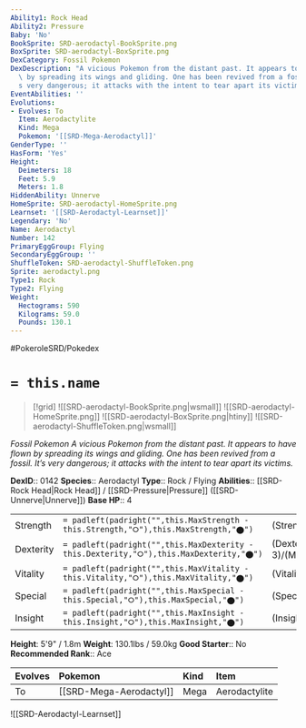 ```yaml
---
Ability1: Rock Head
Ability2: Pressure
Baby: 'No'
BookSprite: SRD-aerodactyl-BookSprite.png
BoxSprite: SRD-aerodactyl-BoxSprite.png
DexCategory: Fossil Pokemon
DexDescription: "A vicious Pokemon from the distant past. It appears to have flown\
  \ by spreading its wings and gliding. One has been revived from a fossil. It\u2019\
  s very dangerous; it attacks with the intent to tear apart its victims."
EventAbilities: ''
Evolutions:
- Evolves: To
  Item: Aerodactylite
  Kind: Mega
  Pokemon: '[[SRD-Mega-Aerodactyl]]'
GenderType: ''
HasForm: 'Yes'
Height:
  Deimeters: 18
  Feet: 5.9
  Meters: 1.8
HiddenAbility: Unnerve
HomeSprite: SRD-aerodactyl-HomeSprite.png
Learnset: '[[SRD-Aerodactyl-Learnset]]'
Legendary: 'No'
Name: Aerodactyl
Number: 142
PrimaryEggGroup: Flying
SecondaryEggGroup: ''
ShuffleToken: SRD-aerodactyl-ShuffleToken.png
Sprite: aerodactyl.png
Type1: Rock
Type2: Flying
Weight:
  Hectograms: 590
  Kilograms: 59.0
  Pounds: 130.1
---
```


#PokeroleSRD/Pokedex

# `= this.name`

> [!grid]
> ![[SRD-aerodactyl-BookSprite.png|wsmall]]
> ![[SRD-aerodactyl-HomeSprite.png]]
> ![[SRD-aerodactyl-BoxSprite.png|htiny]]
> ![[SRD-aerodactyl-ShuffleToken.png|wsmall]]


*Fossil Pokemon*
*A vicious Pokemon from the distant past. It appears to have flown by spreading its wings and gliding. One has been revived from a fossil. It’s very dangerous; it attacks with the intent to tear apart its victims.*

**DexID**:: 0142
**Species**:: Aerodactyl
**Type**:: Rock / Flying
**Abilities**:: [[SRD-Rock Head|Rock Head]] / [[SRD-Pressure|Pressure]] ([[SRD-Unnerve|Unnerve]])
**Base HP**:: 4

|           |                                                                                        |                                          |
| --------- | -------------------------------------------------------------------------------------- | ---------------------------------------- |
| Strength  | `= padleft(padright("",this.MaxStrength - this.Strength,"⭘"),this.MaxStrength,"⬤")`    | (Strength::3)/(MaxStrength::6)   |
| Dexterity | `= padleft(padright("",this.MaxDexterity - this.Dexterity,"⭘"),this.MaxDexterity,"⬤")` | (Dexterity:: 3)/(MaxDexterity::7) |
| Vitality  | `= padleft(padright("",this.MaxVitality - this.Vitality,"⭘"),this.MaxVitality,"⬤")`    | (Vitality::2)/(MaxVitality::4)   |
| Special   | `= padleft(padright("",this.MaxSpecial - this.Special,"⭘"),this.MaxSpecial,"⬤")`       | (Special::2)/(MaxSpecial::4)     |
| Insight   | `= padleft(padright("",this.MaxInsight - this.Insight,"⭘"),this.MaxInsight,"⬤")`       | (Insight::2)/(MaxInsight::5)     |

**Height**: 5'9" / 1.8m
**Weight**: 130.1lbs / 59.0kg
**Good Starter**:: No
**Recommended Rank**:: Ace

| Evolves   | Pokemon                 | Kind   | Item          |
|:----------|:------------------------|:-------|:--------------|
| To        | [[SRD-Mega-Aerodactyl]] | Mega   | Aerodactylite |

![[SRD-Aerodactyl-Learnset]]